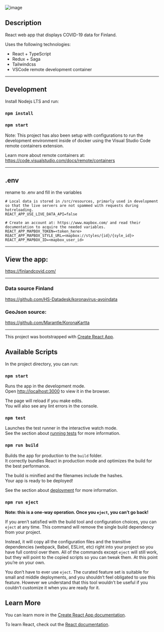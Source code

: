 ![image](https://user-images.githubusercontent.com/6322199/198869223-2ac54aa0-41f2-4cd0-8efb-1efc4a9b154a.png)

## Description
React web app that displays COVID-19 data for Finland.
    
Uses the following technologies:
* React + TypeScript
* Redux + Saga
* Tailwindcss
* VSCode remote development container

---

## Development
Install Nodejs LTS and run:
### `npm install`
### `npm start`

Note: This project has also been setup with configurations to run the development environment inside of docker using the Visual Studio Code remote containers extension.

Learn more about remote containers at: https://code.visualstudio.com/docs/remote/containers

---

## .env
rename to .env and fill in the variables

```
# Local data is stored in /src/resources, primarly used in development so that the live servers are not spammed with requests during hotreloading.
REACT_APP_USE_LIVE_DATA_API=false

# Create an account at: https://www.mapbox.com/ and read their documentation to acquire the needed variables.
REACT_APP_MAPBOX_TOKEN=<token_here>
REACT_APP_MAPBOX_STYLE_URL=<mapbox://styles/{id}/{syle_id}>
REACT_APP_MAPBOX_ID=<mapbox_user_id>
```

---

## View the app:

https://finlandcovid.com/

---

### Data source Finland
https://github.com/HS-Datadesk/koronavirus-avoindata

### GeoJson source:
https://github.com/Marantle/KoronaKartta

---

This project was bootstrapped with [Create React App](https://github.com/facebook/create-react-app).

## Available Scripts

In the project directory, you can run:

### `npm start`

Runs the app in the development mode.<br />
Open [http://localhost:3000](http://localhost:3000) to view it in the browser.

The page will reload if you make edits.<br />
You will also see any lint errors in the console.

### `npm test`

Launches the test runner in the interactive watch mode.<br />
See the section about [running tests](https://facebook.github.io/create-react-app/docs/running-tests) for more information.

### `npm run build`

Builds the app for production to the `build` folder.<br />
It correctly bundles React in production mode and optimizes the build for the best performance.

The build is minified and the filenames include the hashes.<br />
Your app is ready to be deployed!

See the section about [deployment](https://facebook.github.io/create-react-app/docs/deployment) for more information.

### `npm run eject`

**Note: this is a one-way operation. Once you `eject`, you can’t go back!**

If you aren’t satisfied with the build tool and configuration choices, you can `eject` at any time. This command will remove the single build dependency from your project.

Instead, it will copy all the configuration files and the transitive dependencies (webpack, Babel, ESLint, etc) right into your project so you have full control over them. All of the commands except `eject` will still work, but they will point to the copied scripts so you can tweak them. At this point you’re on your own.

You don’t have to ever use `eject`. The curated feature set is suitable for small and middle deployments, and you shouldn’t feel obligated to use this feature. However we understand that this tool wouldn’t be useful if you couldn’t customize it when you are ready for it.

## Learn More

You can learn more in the [Create React App documentation](https://facebook.github.io/create-react-app/docs/getting-started).

To learn React, check out the [React documentation](https://reactjs.org/).
